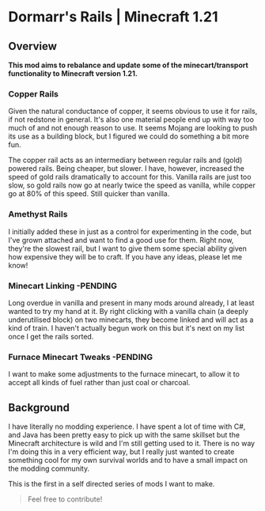 # Dormarr's Rails | Minecraft 1.21

## Overview

**This mod aims to rebalance and update some of the minecart/transport functionality to Minecraft version 1.21.**

### Copper Rails
Given the natural conductance of copper, it seems obvious to use it for rails, if not redstone in general. It's also one material people end up with way too much of and not enough reason to use.
It seems Mojang are looking to push its use as a building block, but I figured we could do something a bit more fun.

The copper rail acts as an intermediary between regular rails and (gold) powered rails. Being cheaper, but slower. I have, however, increased the speed of gold rails dramatically to account for this.
Vanilla rails are just too slow, so gold rails now go at nearly twice the speed as vanilla, while copper go at 80% of this speed. Still quicker than vanilla.

### Amethyst Rails
I initially added these in just as a control for experimenting in the code, but I've grown attached and want to find a good use for them.
Right now, they're the slowest rail, but I want to give them some special ability given how expensive they will be to craft.
If you have any ideas, please let me know!

### Minecart Linking -PENDING
Long overdue in vanilla and present in many mods around already, I at least wanted to try my hand at it.
By right clicking with a vanilla chain (a deeply underutilised block) on two minecarts, they become linked and will act as a kind of train.
I haven't actually begun work on this but it's next on my list once I get the rails sorted.

### Furnace Minecart Tweaks -PENDING
I want to make some adjustments to the furnace minecart, to allow it to accept all kinds of fuel rather than just coal or charcoal.

## Background
I have literally no modding experience. I have spent a lot of time with C#, and Java has been pretty easy to pick up with the same skillset but the Minecraft architecture is wild and I'm still getting used to it. There is no way I'm doing this in a very efficient way, but I really just wanted to create something cool for my own survival worlds and to have a small impact on the modding community.

This is the first in a self directed series of mods I want to make. 
> Feel free to contribute!
